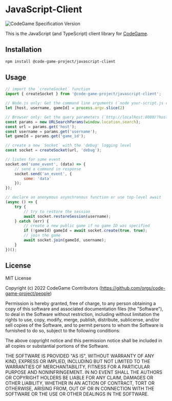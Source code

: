 # JavaScript-Client

![CodeGame Specification Version](https://img.shields.io/badge/CodeGame_Specification-v0.7-orange)

This is the JavaScript (and TypeScript) client library for [CodeGame](https://code-game.org/).

## Installation

```bash
npm install @code-game-project/javascript-client
```

## Usage

```javascript
// import the `createSocket` function
import { createSocket } from '@code-game-project/javascript-client';

// Node.js only: Get the command line arguments (`node your-script.js cg.example.com joe 1234-5678`)
let [host, username, gameId] = process.argv.slice(2)

// Browser only: Get the query parameters (`http://localhost:8080/?host=cg.example.com&username=joe&game_id=1234-5678`)
const params = new URLSearchParams(window.location.search);
const url = params.get('host');
const username = params.get('username');
let gameId = params.get('game_id');

// create a new `Socket` with the 'debug' logging level
const socket = createSocket(url, 'debug');

// listen for some event
socket.on('some_event', (data) => {
	// send a command in response
	socket.send('an_event', {
		some: 'data'
	});
});

// declare an anonymous asynchronous function or use top-level await
(async () => {
	try {
		// try to restore the session
		await socket.restoreSession(username);
	} catch (err) {
		// create a new public game if no game ID was specified
		if (!gameId) gameId = await socket.create(true, true);
		// join the game
		await socket.join(gameId, username);
	}
})();
```

## License

MIT License

Copyright (c) 2022 CodeGame Contributors (https://github.com/orgs/code-game-project/people)

Permission is hereby granted, free of charge, to any person obtaining a copy
of this software and associated documentation files (the "Software"), to deal
in the Software without restriction, including without limitation the rights
to use, copy, modify, merge, publish, distribute, sublicense, and/or sell
copies of the Software, and to permit persons to whom the Software is
furnished to do so, subject to the following conditions:

The above copyright notice and this permission notice shall be included in all
copies or substantial portions of the Software.

THE SOFTWARE IS PROVIDED "AS IS", WITHOUT WARRANTY OF ANY KIND, EXPRESS OR
IMPLIED, INCLUDING BUT NOT LIMITED TO THE WARRANTIES OF MERCHANTABILITY,
FITNESS FOR A PARTICULAR PURPOSE AND NONINFRINGEMENT. IN NO EVENT SHALL THE
AUTHORS OR COPYRIGHT HOLDERS BE LIABLE FOR ANY CLAIM, DAMAGES OR OTHER
LIABILITY, WHETHER IN AN ACTION OF CONTRACT, TORT OR OTHERWISE, ARISING FROM,
OUT OF OR IN CONNECTION WITH THE SOFTWARE OR THE USE OR OTHER DEALINGS IN THE
SOFTWARE.
